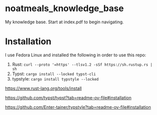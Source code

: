 # noatmeals_knowledge_base

My knowledge base. Start at index.pdf to begin navigating. 

# Installation

I use Fedora Linux and installed the following in order to use this repo:

1. Rust: `curl --proto '=https' --tlsv1.2 -sSf https://sh.rustup.rs | sh`
2. Typst: `cargo install --locked typst-cli`
3. typstyle: `cargo install typstyle --locked`

https://www.rust-lang.org/tools/install

https://github.com/typst/typst?tab=readme-ov-file#installation

https://github.com/Enter-tainer/typstyle?tab=readme-ov-file#installation

